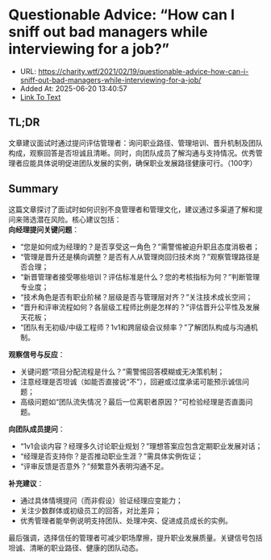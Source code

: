 # Questionable Advice: “How can I sniff out bad managers while interviewing for a job?”
- URL: https://charity.wtf/2021/02/19/questionable-advice-how-can-i-sniff-out-bad-managers-while-interviewing-for-a-job/
- Added At: 2025-06-20 13:40:57
- [Link To Text](2025-06-20-questionable-advice-“how-can-i-sniff-out-bad-managers-while-interviewing-for-a-job-”_raw.md)

## TL;DR


文章建议面试时通过提问评估管理者：询问职业路径、管理培训、晋升机制及团队构成，观察回答是否坦诚且清晰。同时，向团队成员了解沟通与支持情况。优秀管理者应能具体说明促进团队发展的实例，确保职业发展路径健康可行。（100字）

## Summary


这篇文章探讨了面试时如何识别不良管理者和管理文化，建议通过多渠道了解和提问来筛选潜在风险。核心建议包括：  
**向经理提问关键问题**：  
- “您是如何成为经理的？是否享受这一角色？”需警惕被迫升职且态度消极者；  
- “管理是晋升还是横向调整？是否有人从管理岗回归技术岗？”观察管理路径是否合理；  
- “新晋管理者接受哪些培训？评估标准是什么？您的考核指标为何？”判断管理专业度；  
- “技术角色是否有职业阶梯？层级是否与管理层对齐？”关注技术成长空间；  
- “晋升和评审流程如何？各层级工程师比例是怎样的？”评估晋升公平性及发展天花板；  
- “团队有无初级/中级工程师？1v1和跨层级会议频率？”了解团队构成与沟通机制。  

**观察信号与反应**：  
- 关键问题“项目分配流程是什么？”需警惕回答模糊或无决策机制；  
- 注意经理是否坦诚（如能否直接说“不”），回避或过度承诺可能预示诚信问题；  
- 高级问题如“团队流失情况？最后一位离职者原因？”可检验经理是否直面问题。  

**向团队成员提问**：  
- “1v1会谈内容？经理多久讨论职业规划？”理想答案应包含定期职业发展对话；  
- “经理是否支持你？是否推动职业生涯？”需具体实例佐证；  
- “评审反馈是否意外？”频繁意外表明沟通不足。  

**补充建议**：  
- 通过具体情境提问（而非假设）验证经理应变能力；  
- 关注少数群体或初级员工的回答，对比差异；  
- 优秀管理者能举例说明支持团队、处理冲突、促进成员成长的实例。  

最后强调，选择信任的管理者可减少职场摩擦，提升职业发展质量。关键信号包括坦诚、清晰的职业路径、健康的团队动态。
